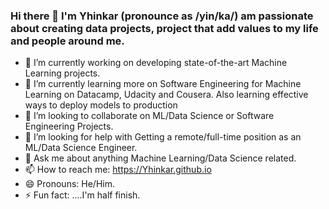 ### Hi there 👋 I'm Yhinkar (pronounce as /yin/ka/) am passionate about creating data projects, project that add values to my life and people around me.



- 🔭 I’m currently working on developing state-of-the-art Machine Learning projects.
- 🌱 I’m currently learning more on Software Engineering for Machine Learning on Datacamp, Udacity and Cousera. Also learning effective ways to deploy models to production
- 👯 I’m looking to collaborate on ML/Data Science or Software Engineering Projects.
- 🤔 I’m looking for help with Getting a remote/full-time position as an ML/Data Science Engineer.
- 💬 Ask me about  anything Machine Learning/Data Science related.
- 📫 How to reach me: https://Yhinkar.github.io
- 😄 Pronouns: He/Him.
- ⚡ Fun fact: ....I'm half finish.
